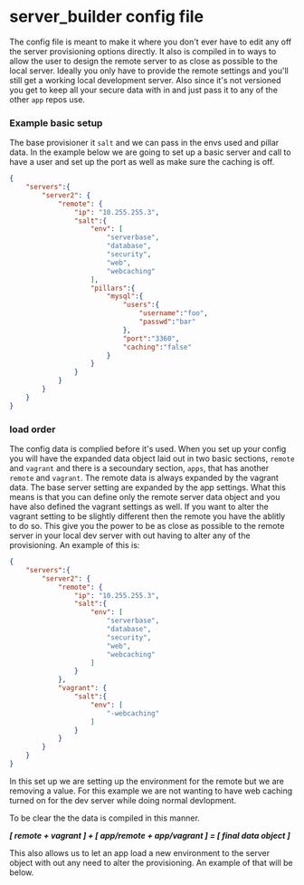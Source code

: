 server_builder config file
==============

The config file is meant to make it where you don't ever have to edit any off the server provisioning options directly.  It also is compiled in to ways to allow the user to design the remote server to as close as possible to the local server.  Ideally you only have to provide the remote settings and you'll still get a working local development server.  Also since it's not versioned you get to keep all your secure data with in and just pass it to any of the other `app` repos use.

### Example basic setup
The base provisioner it `salt` and we can pass in the envs used and pillar data. In the example below we are going to set up a basic server and call to have a user and set up the port as well as make sure the caching is off.

```json
{
	"servers":{
		"server2": {
			"remote": {
				"ip": "10.255.255.3",
				"salt":{
					"env": [
						"serverbase",
						"database",
						"security",
						"web",
						"webcaching"
					],
					"pillars":{
						"mysql":{
							"users":{
								"username":"foo",
								"passwd":"bar"
							},
							"port":"3360",
							"caching":"false"
						}
					}
				}
			}
		}
	}
}

```

### load order
The config data is complied before it's used.  When you set up your config you will have the expanded data object laid out in two basic sections, `remote` and `vagrant` and there is a secoundary section, `apps`, that has another `remote` and `vagrant`.  The remote data is always expanded by the vagrant data.  The base server setting are expanded by the app settings.  What this means is that you can define only the remote server data object and you have also defined the vagrant settings as well.  If you want to alter the vagrant setting to be slightly different then the remote you have the ablitly to do so.  This give you the power to be as close as possible to the remote server in your local dev server with out having to alter any of the provisioning.  An example of this is:

```json
{
	"servers":{
		"server2": {
			"remote": {
				"ip": "10.255.255.3",
				"salt":{
					"env": [
						"serverbase",
						"database",
						"security",
						"web",
						"webcaching"
					]
				}
			},
			"vagrant": {
				"salt":{
					"env": [
						"-webcaching"
					]
				}
			}
		}
	}
}

```

In this set up we are setting up the environment for the remote but we are removing a value.  For this example we are not wanting to have web caching turned on for the dev server while doing normal devlopment.

To be clear the the data is compiled in this manner.

***[ remote + vagrant ] + [ app/remote + app/vagrant ] = [ final data object ]***

This also allows us to let an app load a new environment to the server object with out any need to alter the provisioning.  An example of that will be below.